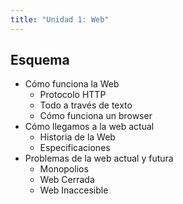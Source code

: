 ```yaml
---
title: "Unidad 1: Web"
---
```


## Esquema

- Cómo funciona la Web
    - Protocolo HTTP
    - Todo a través de texto
    - Cómo funciona un browser
- Cómo llegamos a la web actual
    - Historia de la Web
    - Especificaciones
- Problemas de la web actual y futura
    - Monopolios
    - Web Cerrada
    - Web Inaccesible
